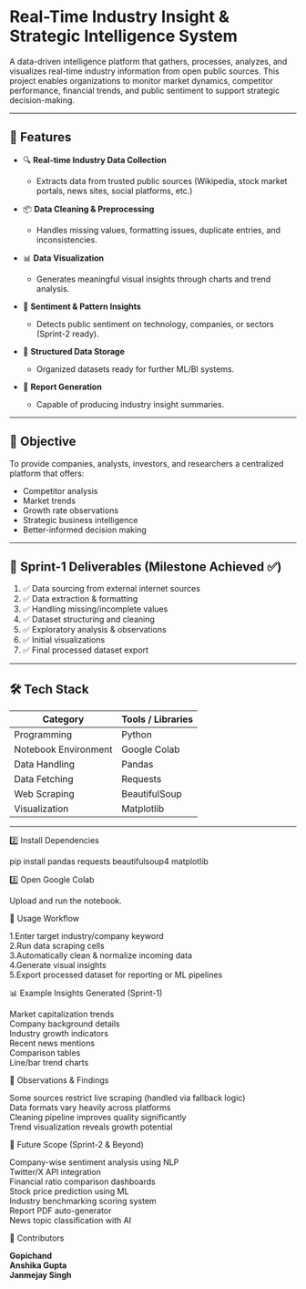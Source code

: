 # Real-Time Industry Insight & Strategic Intelligence System

A data-driven intelligence platform that gathers, processes, analyzes, and visualizes real-time industry information from open public sources. This project enables organizations to monitor market dynamics, competitor performance, financial trends, and public sentiment to support strategic decision-making.

---

## 🚀 Features

- 🔍 **Real-time Industry Data Collection**
  - Extracts data from trusted public sources (Wikipedia, stock market portals, news sites, social platforms, etc.)

- 📦 **Data Cleaning & Preprocessing**
  - Handles missing values, formatting issues, duplicate entries, and inconsistencies.

- 📊 **Data Visualization**
  - Generates meaningful visual insights through charts and trend analysis.

- 🧠 **Sentiment & Pattern Insights**
  - Detects public sentiment on technology, companies, or sectors (Sprint-2 ready).

- 🧾 **Structured Data Storage**
  - Organized datasets ready for further ML/BI systems.

- 📑 **Report Generation**
  - Capable of producing industry insight summaries.

---

## 🧠 Objective

To provide companies, analysts, investors, and researchers a centralized platform that offers:
- Competitor analysis
- Market trends
- Growth rate observations
- Strategic business intelligence
- Better-informed decision making

---

## 📂 Sprint-1 Deliverables (Milestone Achieved ✅)

1. ✅ Data sourcing from external internet sources  
2. ✅ Data extraction & formatting  
3. ✅ Handling missing/incomplete values  
4. ✅ Dataset structuring and cleaning  
5. ✅ Exploratory analysis & observations  
6. ✅ Initial visualizations  
7. ✅ Final processed dataset export  

---

## 🛠️ Tech Stack

| Category | Tools / Libraries |
|---------|-------------------|
| Programming | Python |
| Notebook Environment | Google Colab |
| Data Handling | Pandas |
| Data Fetching | Requests |
| Web Scraping | BeautifulSoup |
| Visualization | Matplotlib |

---

2️⃣ Install Dependencies

pip install pandas requests beautifulsoup4 matplotlib


3️⃣ Open Google Colab

Upload and run the notebook.


📌 Usage Workflow

1.Enter target industry/company keyword<br>
2.Run data scraping cells<br>
3.Automatically clean & normalize incoming data<br>
4.Generate visual insights<br>
5.Export processed dataset for reporting or ML pipelines<br>

📊 Example Insights Generated (Sprint-1)

Market capitalization trends<br>
Company background details<br>
Industry growth indicators<br>
Recent news mentions<br>
Comparison tables<br>
Line/bar trend charts<br>


📝 Observations & Findings

Some sources restrict live scraping (handled via fallback logic)<br>
Data formats vary heavily across platforms<br>
Cleaning pipeline improves quality significantly<br>
Trend visualization reveals growth potential<br>


🔮 Future Scope (Sprint-2 & Beyond)

Company-wise sentiment analysis using NLP<br>
Twitter/X API integration<br>
Financial ratio comparison dashboards<br>
Stock price prediction using ML<br>
Industry benchmarking scoring system<br>
Report PDF auto-generator<br>
News topic classification with AI<br>


👥 Contributors

**Gopichand**<br>
**Anshika Gupta**<br>
**Janmejay Singh**<br>
